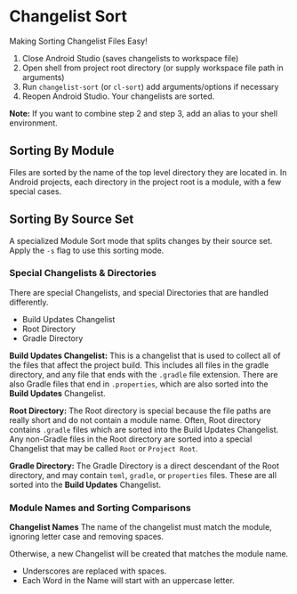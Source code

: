 # Changelist Sort
Making Sorting Changelist Files Easy!

1. Close Android Studio (saves changelists to workspace file)
2. Open shell from project root directory (or supply workspace file path in arguments)
3. Run `changelist-sort` (or `cl-sort`) add arguments/options if necessary
4. Reopen Android Studio. Your changelists are sorted.

**Note:** If you want to combine step 2 and step 3, add an alias to your shell environment.

## Sorting By Module
Files are sorted by the name of the top level directory they are located in.
In Android projects, each directory in the project root is a module, with a few special cases.

## Sorting By Source Set
A specialized Module Sort mode that splits changes by their source set.
Apply the `-s` flag to use this sorting mode.

### Special Changelists & Directories
There are special Changelists, and special Directories that are handled differently.
- Build Updates Changelist
- Root Directory
- Gradle Directory

**Build Updates Changelist:**
This is a changelist that is used to collect all of the files that affect the project build.
This includes all files in the gradle directory, and any file that ends with the `.gradle` file extension. There are also Gradle files that end in `.properties`, which are also sorted into the **Build Updates** Changelist.

**Root Directory:**
The Root directory is special because the file paths are really short and do not contain a module name. Often, Root directory contains `.gradle` files which are sorted into the Build Updates Changelist. Any non-Gradle files in the Root directory are sorted into a special Changelist that may be called `Root` or `Project Root`.

**Gradle Directory:**
The Gradle Directory is a direct descendant of the Root directory, and may contain `toml`, `gradle`, or `properties` files. These are all sorted into the **Build Updates** Changelist.

### Module Names and Sorting Comparisons

**Changelist Names**
The name of the changelist must match the module, ignoring letter case and removing spaces.

Otherwise, a new Changelist will be created that matches the module name.
- Underscores are replaced with spaces.
- Each Word in the Name will start with an uppercase letter.
